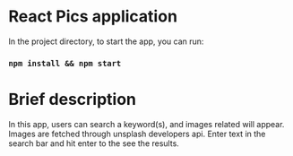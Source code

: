 # React Pics application

In the project directory, to start the app, you can run:

### `npm install && npm start`

# Brief description 

In this app, users can search a keyword(s), and images related will appear. Images are fetched through unsplash developers api. Enter text in the search bar and hit enter to the see the results.
